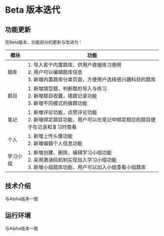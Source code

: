 # Beta 版本迭代

## 功能更新

在Beta版本，功能部分的更新与改进为：

| 模块     | 功能                                                         |
| -------- | ------------------------------------------------------------ |
| 题库     | 1. 导入若干内置题库，供用户直接练习使用<br />2. 用户可以编辑题库信息<br />3. 新增内置题库分类页面，方便用户选择感兴趣科目的题库 |
| 题目     | 1. 新增填空题，判断题的导入与练习<br />2. 新增题目收藏，错题记录功能<br />3. 新增不同模式的做题功能 |
| 笔记     | 1. 新增评论功能，点赞评论功能<br />2. 新增绑定题目功能，用户可以在笔记中绑定相应的题目便于在记录和复习时查看 |
| 个人     | 1. 新增上传头像功能<br />2. 新增编辑个人信息功能             |
| 学习小组 | 1. 新增创建、删除、编辑学习小组功能<br />2. 采用邀请码机制实现加入学习小组功能<br />3. 新增小组题库功能，用户可以加入小组查看小组题库 |

## 技术介绍

与Alpha版本一致

## 运行环境

与Alpha版本一致